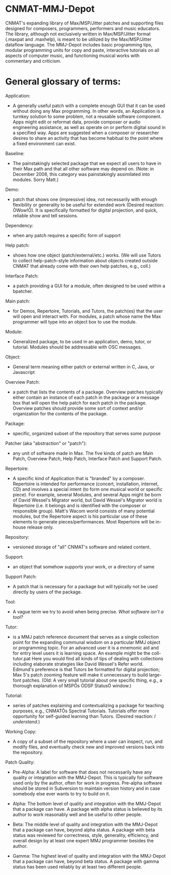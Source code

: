 CNMAT-MMJ-Depot
===============

CNMAT's expanding library of Max/MSP/Jitter patches and supporting files designed for composers, programmers, performers and music educators. The library, although not exclusively written in Max/MSP/Jitter format (.maxpat and .maxhelp), is meant to be utilized by the Max/MSP/Jitter dataflow language.  The MMJ-Depot includes basic programming tips, modular programming units for copy and paste, interactive tutorials on all aspects of computer music, and functioning musical works with commentary and criticism. 

General glossary of terms:
===============

Application: 

* A generally useful patch with a complete enough GUI that it can be used without doing any Max programming.  In other words, an Application is a turnkey solution to some problem, not a reusable software component.   Apps might edit or reformat data, provide composer or audio engineering assistance, as well as operate on or perform digital sound in a specified way.  Apps are suggested when a composer or researcher desires to share an activity that has become habitual to the point where a fixed environment can exist.

Baseline: 

* The painstakingly selected package that we expect all users to have in their Max path and that all other software may depend on. (Note: in December 2008, this category was painstakingly assimilated into modules. Sorry Matt.)

Demo: 

* patch that shows one (impressive) idea, not necessarily with enough flexibility or generality to be useful for extended work (Desired reaction: ÒWow!Ó).  It is specifically formatted for digital projection, and quick, reliable show and tell sessions.

Dependency: 

* when any patch requires a specific form of support

Help patch: 

* shows how one object (patch/external/etc.) works.  (We will use Tutors to collect help-patch-style information about objects created outside CNMAT that already come with their own help patches, e.g., coll.)

Interface Patch: 

* a patch providing a GUI for a module, often designed to be used within a bpatcher.

Main patch: 

* for Demos, Repertoire, Tutorials, and Tutors, the patch(es) that the user will open and interact with.  For modules, a patch whose name the Max programmer will type into an object box to use the module.

Module: 

* Generalized package, to be used in an application, demo, tutor, or tutorial.  Modules should be addressable with OSC messages.

Object: 

* General term meaning either patch or external written in C, Java, or Javascript

Overview Patch: 

* a patch that lists the contents of a package.  Overview patches typically either contain an instance of each patch in the package or a message box that will open the help patch for each patch in the package.  Overview patches should provide some sort of context and/or organization for the contents of the package.

Package: 

* specific, organized subset of the repository that serves some purpose

Patcher (aka "abstraction" or "patch"): 

* any unit of software made in Max.  The five kinds of patch are Main Patch, Overview Patch, Help Patch, Interface Patch and Support Patch.

Repertoire: 

* A specific kind of Application that is "branded" by a composer.  Repertoire is intended for performance (concert, installation, internet, CD) and involves a special intent (to form one musical world or specific piece).  For example, several Modules, and several Apps might be born of David Wessel's Migrator world, but David Wessel's Migrator world is Repertoire (i.e. it belongs and is identified with the composer or responsible group).  Matt's Wacom world consists of many potential modules, but the Repertoire aspect is his particular use of these elements to generate pieces/performances.    Most Repertoire will be in-house release only.

Repository: 

* versioned storage of "all" CNMAT's software and related content.

Support: 

* an object that somehow supports your work, or a directory of same

Support Patch: 

* A patch that is necessary for a package but will typically not be used directly by users of the package.

Tool: 

* A vague term we try to avoid when being precise. _What software isn't a tool?_

Tutor: 

* is a MMJ patch reference document that serves as a single collection point for the expanding communal wisdom on a particular MMJ object or programming topic.  For an advanced user it is a mnemonic aid and for entry level users it is learning space.  An example might be the coll-tutor.pat   Here you would find all kinds of tips of dealing with collections including elaborate strategies like David Wessel's Refer world.  Edmund's preference is that Tutors be formatted for digital projection; Max 5's patch zooming feature will make it unnecessary to build large-font patches.  (Old: A very small tutorial about one specific thing, e.g., a thorough explanation of MSPÕs ÒDSP StatusÓ window.)

Tutorial: 

* series of patches explaining and contextualizing a package for teaching purposes, e.g., CNMATÕs Spectral Tutorials. Tutorials offer more opportunity for self-guided learning than Tutors.  (Desired reaction: _I understand._)

Working Copy: 

* A copy of a subset of the repository where a user can inspect, run, and modify files, and eventually check new and improved versions back into the repository.

Patch Quality:

* Pre-Alpha:  A label for software that does not necessarily have any quality or integration with the MMJ-Depot.  This is typically for software used only by the author, often for work in progress.  Pre-alpha software should be stored in Subversion to maintain version history and in case somebody else ever wants to try to build on it.

* Alpha:  The bottom level of quality and integration with the MMJ-Depot that a package can have.  A package with alpha status is believed by its author to work reasonably well and be useful to other people.

* Beta: The middle level of quality and integration with the MMJ-Depot that a package can have, beyond alpha status.  A package with beta status was reviewed for correctness, style, generality, efficiency, and overall design by at least one expert MMJ programmer besides the author.

* Gamma: The highest level of quality and integration with the MMJ-Depot that a package can have, beyond beta status.  A package with gamma status has been used reliably by at least two different people.
